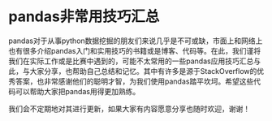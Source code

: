 # pandas非常用技巧汇总
pandas对于从事python数据挖掘的朋友们来说几乎是不可或缺，市面上和网络上也有很多介绍pandas入门和实用技巧的书籍或是博客、代码等。在此，我们谨将我们在实际工作或是比赛中遇到的，可能不太常用的一些pandas应用技巧汇总与此，与大家分享，也帮助自己总结和记忆。其中有许多是源于StackOverflow的优秀答案，也非常感谢他们的聪明才智，为我们使用pandas踏平坎坷。希望这些代码可以帮助大家把pandas用得更加熟练。  

我们会不定期地对其进行更新，如果大家有内容愿意分享也随时欢迎，谢谢！

